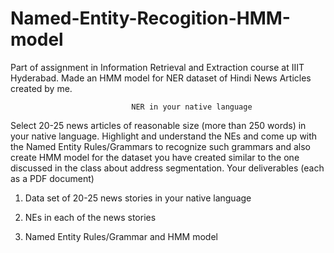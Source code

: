 # Named-Entity-Recogition-HMM-model
Part of assignment in Information Retrieval and Extraction course at IIIT Hyderabad. Made an HMM model for NER dataset of Hindi News Articles created by me.

                               NER in your native language
Select 20-25 news articles of reasonable size (more than 250 words) in your native language.
Highlight and understand the NEs and come up with the Named Entity Rules/Grammars to recognize such grammars and also create HMM model for the dataset you have created similar to the one discussed in the class about address segmentation. Your deliverables (each as a PDF document)



1. Data set of 20-25 news stories in your native language 

2. NEs in each of the news stories 

3. Named Entity Rules/Grammar and HMM model
